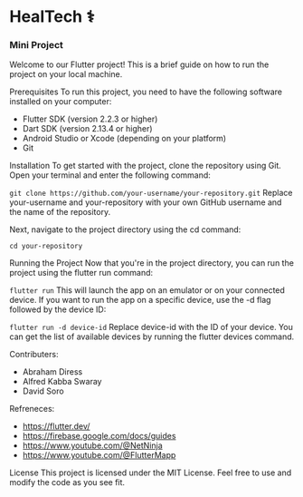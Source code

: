 # HealTech ⚕️

### Mini Project


Welcome to our Flutter project! This is a brief guide on how to run the project on your local machine.

Prerequisites
To run this project, you need to have the following software installed on your computer:

- Flutter SDK (version 2.2.3 or higher)
- Dart SDK (version 2.13.4 or higher)
- Android Studio or Xcode (depending on your platform)
- Git

Installation
To get started with the project, clone the repository using Git. Open your terminal and enter the following command:


```git clone https://github.com/your-username/your-repository.git```
Replace your-username and your-repository with your own GitHub username and the name of the repository.

Next, navigate to the project directory using the cd command:

```cd your-repository```

Running the Project
Now that you're in the project directory, you can run the project using the flutter run command:

```flutter run```
This will launch the app on an emulator or on your connected device. If you want to run the app on a specific device, use the -d flag followed by the device ID:


```flutter run -d device-id```
Replace device-id with the ID of your device. You can get the list of available devices by running the flutter devices command.

Contributers:
- Abraham Diress
- Alfred Kabba Swaray
- David Soro

Refreneces: 
- https://flutter.dev/
- https://firebase.google.com/docs/guides
- https://www.youtube.com/@NetNinja
- https://www.youtube.com/@FlutterMapp

License
This project is licensed under the MIT License. Feel free to use and modify the code as you see fit.









